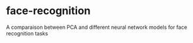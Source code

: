 # face-recognition
A comparaison between PCA and different neural network models for face recognition tasks
